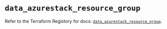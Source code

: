 # `data_azurestack_resource_group`

Refer to the Terraform Registory for docs: [`data_azurestack_resource_group`](https://www.terraform.io/docs/providers/azurestack/d/resource_group).
